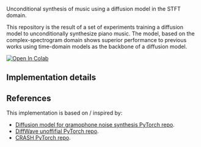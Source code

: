Unconditional synthesis of music using a diffusion model in the STFT domain.

This repository is the result of a set of experiments training a diffusion model to unconditionally synthesize piano music. The model, based on the complex-spectrogram domain shows superior performance to previous works using time-domain models as the backbone of a diffusion model. 

[![Open In Colab](https://colab.research.google.com/assets/colab-badge.svg)](https://colab.research.google.com/github/eloimoliner/unconditional-diff-STFT/blob/main/colab/demo.ipynb)
## Implementation details

## References

This implementation is based on / inspired by:

- [Diffusion model for gramophone noise synthesis PyTorch repo](https://github.com/eloimoliner/gramophone_noise_synth).
- [DiffWave unoffifial PyTorch repo](https://github.com/lmnt-com/diffwave).
- [CRASH PyTorch repo](https://github.com/simonrouard/CRASH).
